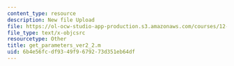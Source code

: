 ```yaml
---
content_type: resource
description: New file Upload
file: https://ol-ocw-studio-app-production.s3.amazonaws.com/courses/12-811-tropical-meteorology-spring-2011/6b4e56fcdf9349f9679273d351eb64df_get_parameters_ver2_2.m
file_type: text/x-objcsrc
resourcetype: Other
title: get_parameters_ver2_2.m
uid: 6b4e56fc-df93-49f9-6792-73d351eb64df
---
```

